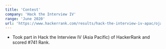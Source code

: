 ```yaml
---
title: 'Contest'
company: 'Hack the Interview IV'
range: 'June 2020'
url: 'https://www.hackerrank.com/results/hack-the-interview-iv-apac/ojasvichauhan231'
---
```


- Took part in Hack the Interview IV (Asia Pacific) of HackerRank and scored #741 Rank.
